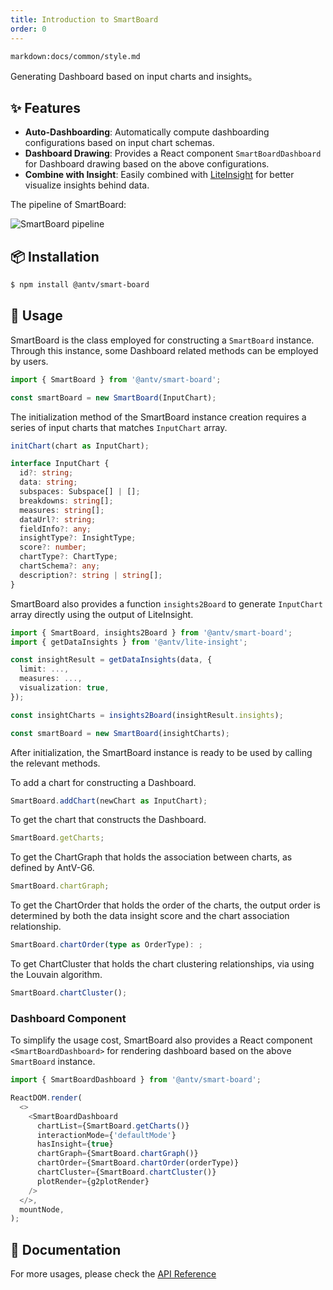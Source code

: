 ```yaml
---
title: Introduction to SmartBoard
order: 0
---
```


`markdown:docs/common/style.md`

<div class="doc-md">

Generating Dashboard based on input charts and insights。

## ✨ Features

* **Auto-Dashboarding**: Automatically compute dashboarding configurations based on input chart schemas.
* **Dashboard Drawing**: Provides a React component `SmartBoardDashboard` for Dashboard drawing based on the above configurations.
* **Combine with Insight**: Easily combined with [LiteInsight](https://ava.antv.vision/en/docs/api/lite-insight/auto-insights) for better visualize insights behind data.

The pipeline of SmartBoard:

<img src='https://gw.alipayobjects.com/mdn/rms_fabca5/afts/img/A*1P_URIfu2GwAAAAAAAAAAAAAARQnAQ' alt='SmartBoard pipeline' />

## 📦 Installation

```bash
$ npm install @antv/smart-board
```

## 🔨 Usage

SmartBoard is the class employed for constructing a `SmartBoard` instance. Through this instance, some Dashboard related methods can be employed by users.

```ts
import { SmartBoard } from '@antv/smart-board';

const smartBoard = new SmartBoard(InputChart);
```

The initialization method of the SmartBoard instance creation requires a series of input charts that matches `InputChart` array.

```ts
initChart(chart as InputChart);

interface InputChart {
  id?: string;
  data: string;
  subspaces: Subspace[] | [];
  breakdowns: string[];
  measures: string[];
  dataUrl?: string;
  fieldInfo?: any;
  insightType?: InsightType;
  score?: number;
  chartType?: ChartType;
  chartSchema?: any;
  description?: string | string[];
}
```

SmartBoard also provides a function `insights2Board` to generate `InputChart` array directly using the output of LiteInsight.

```ts
import { SmartBoard, insights2Board } from '@antv/smart-board';
import { getDataInsights } from '@antv/lite-insight';

const insightResult = getDataInsights(data, {
  limit: ...,
  measures: ...,
  visualization: true,
});

const insightCharts = insights2Board(insightResult.insights);

const smartBoard = new SmartBoard(insightCharts);
```

After initialization, the SmartBoard instance is ready to be used by calling the relevant methods.

To add a chart for constructing a Dashboard.
```ts
SmartBoard.addChart(newChart as InputChart);
```

To get the chart that constructs the Dashboard.
```ts
SmartBoard.getCharts;
```

To get the ChartGraph that holds the association between charts, as defined by AntV-G6.
```ts
SmartBoard.chartGraph;
```

To get the ChartOrder that holds the order of the charts, the output order is determined by both the data insight score and the chart association relationship.
```ts
SmartBoard.chartOrder(type as OrderType): ;
```

To get ChartCluster that holds the chart clustering relationships, via using the Louvain algorithm.
```ts
SmartBoard.chartCluster();
```

### Dashboard Component

To simplify the usage cost, SmartBoard also provides a React component `<SmartBoardDashboard>` for rendering dashboard based on the above `SmartBoard` instance.

```ts
import { SmartBoardDashboard } from '@antv/smart-board';

ReactDOM.render(
  <>
    <SmartBoardDashboard
      chartList={SmartBoard.getCharts()}
      interactionMode={'defaultMode'}
      hasInsight={true}
      chartGraph={SmartBoard.chartGraph()}
      chartOrder={SmartBoard.chartOrder(orderType)}
      chartCluster={SmartBoard.chartCluster()}
      plotRender={g2plotRender}
    />
  </>,
  mountNode,
);
```

## 📖 Documentation

For more usages, please check the [API Reference](https://ava.antv.vision/en/docs/api/smart-board/SmartBoard)


</div>
